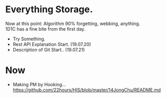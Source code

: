 # Everything Storage.

Now at this point: Algorithm 90% forgetting, webbing, anything. <br>
1D1C has a fine bite from the first day.<br>
- Try Something.
- Rest API Explanation Start. (19.07.20)
- Description of Git Start.. (19.07.21)

# Now
- Making PM by Hooking...<br>
 https://github.com/22hours/HIS/blob/master/14JongChu/README.md

